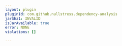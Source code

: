 ```yaml
---
layout: plugin
pluginId: com.github.nullstress.dependency-analysis
jarSha1: INVALID
isJarAvailable: true
error: NONE
violations: []

---
```

